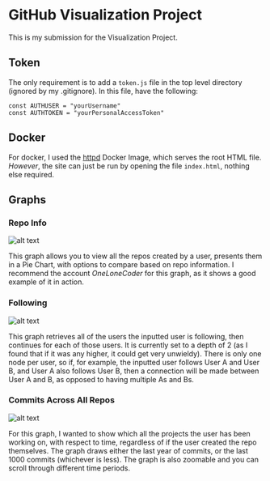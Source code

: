 # GitHub Visualization Project

This is my submission for the Visualization Project. 

## Token

The only requirement is to add a `token.js` file in the top level directory (ignored by my .gitignore). In this file, have the following:
```
const AUTHUSER = "yourUsername"
const AUTHTOKEN = "yourPersonalAccessToken"
```

## Docker
For docker, I used the [httpd](https://hub.docker.com/_/httpd) Docker Image, which serves the root HTML file. *However*, the site can just be run by opening the file `index.html`, nothing else required.

## Graphs
### Repo Info
![alt text](https://i.ibb.co/BND3bPk/Untitled.png)

This graph allows you to view all the repos created by a user, presents them in a Pie Chart, with options to compare based on repo information. I recommend the account *OneLoneCoder* for this graph, as it shows a good example of it in action.

### Following
![alt text](https://i.ibb.co/QfTNnZ4/Untitled.png)

This graph retrieves all of the users the inputted user is following, then continues for each of those users. It is currently set to a depth of 2 (as I found that if it was any higher, it could get very unwieldy). There is only one node per user, so if, for example, the inputted user follows User A and User B, and User A also follows User B, then a connection will be made between User A and B, as opposed to having multiple As and Bs.

### Commits Across All Repos
![alt text](https://i.ibb.co/pdHGnpn/Untitled.png)

For this graph, I wanted to show which all the projects the user has been working on, with respect to time, regardless of if the user created the repo themselves. The graph draws either the last year of commits, or the last 1000 commits (whichever is less). The graph is also zoomable and you can scroll through different time periods.

